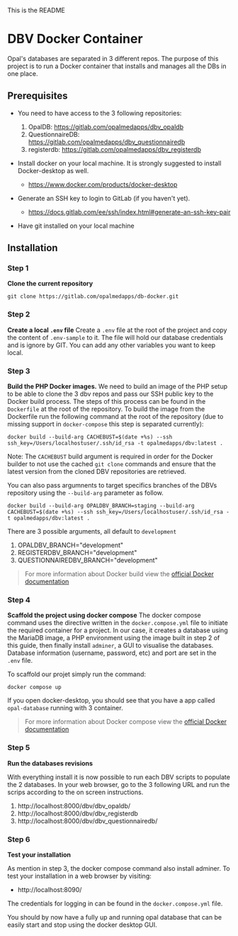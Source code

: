 This is the README
# DBV Docker Container
Opal's databases are separated in 3 different repos. The purpose of this project is to run a Docker container that installs and manages all the DBs in one place.

## Prerequisites
- You need to have access to the 3 following repositories:
    1. OpalDB: https://gitlab.com/opalmedapps/dbv_opaldb
    2. QuestionnaireDB: https://gitlab.com/opalmedapps/dbv_questionnairedb
    3. registerdb: https://gitlab.com/opalmedapps/dbv_registerdb

- Install docker on your local machine. It is strongly suggested to install Docker-desktop as well.
    - https://www.docker.com/products/docker-desktop

- Generate an SSH key to login to GitLab (if you haven't yet).
    - https://docs.gitlab.com/ee/ssh/index.html#generate-an-ssh-key-pair

- Have git installed on your local machine

## Installation
### Step 1
**Clone the current repository**
```
git clone https://gitlab.com/opalmedapps/db-docker.git
```
### Step 2
**Create a local `.env` file**
Create a `.env` file at the root of the project and copy the content of `.env-sample` to it. The file will hold our database credentials and is ignore by GIT. You can add any other variables you want to keep local.
### Step 3
**Build the PHP Docker images.**
We need to build an image of the PHP setup to be able to clone the 3 dbv repos and pass our SSH public key to the Docker build process. The steps of this process can be found in the `Dockerfile` at the root of the repository. To build the image from the Dockerfile run the following command at the root of the repository (due to missing support in `docker-compose` this step is separated currently):
```
docker build --build-arg CACHEBUST=$(date +%s) --ssh ssh_key=/Users/localhostuser/.ssh/id_rsa -t opalmedapps/dbv:latest .
```
Note: The `CACHEBUST` build argument is required in order for the Docker builder to not use the cached `git clone` commands and ensure that the latest version from the cloned DBV repositories are retrieved.

You can also pass argumnents to target specifics branches of the DBVs repository using the `--build-arg` parameter as follow.
```
docker build --build-arg OPALDBV_BRANCH=staging --build-arg CACHEBUST=$(date +%s) --ssh ssh_key=/Users/localhostuser/.ssh/id_rsa -t opalmedapps/dbv:latest .
```
There are 3 possible arguments, all default to `development`
1. OPALDBV_BRANCH="development"
2. REGISTERDBV_BRANCH="development"
3. QUESTIONNAIREDBV_BRANCH="development"
> For more information about Docker build view the [official Docker documentation](https://docs.docker.com/engine/reference/commandline/build/)


### Step 4
**Scaffold the project using docker compose**
The docker compose command uses the directive written in the `docker.compose.yml` file to initiate the required container for a project. In our case, it creates a database using the MariaDB image, a PHP environment using the image built in step 2 of this guide, then finally install `adminer`, a GUI to visualise the databases. Database information (username, password, etc) and port are set in the `.env` file.

To scaffold our projet simply run the command:
```
docker compose up
```
If you open docker-desktop, you should see that you have a app called `opal-database` running with 3 container.
> For more information about Docker compose view the [official Docker documentation](https://docs.docker.com/compose/)

### Step 5
**Run the databases revisions**

With everything install it is now possible to run each DBV scripts to populate the 2 databases. In your web browser, go to the 3 following URL and run the scrips according to the on screen instructions.
1. http://localhost:8000/dbv/dbv_opaldb/
2. http://localhost:8000/dbv/dbv_registerdb
3. http://localhost:8000/dbv/dbv_questionnairedb/

### Step 6
**Test your installation**

As mention in step 3, the docker compose command also install adminer. To test your installation in a web browser by visiting:
- http://localhost:8090/

The credentials for logging in can be found in the `docker.compose.yml` file.

You should by now have a fully up and running opal database that can be easily start and stop using the docker desktop GUI.
